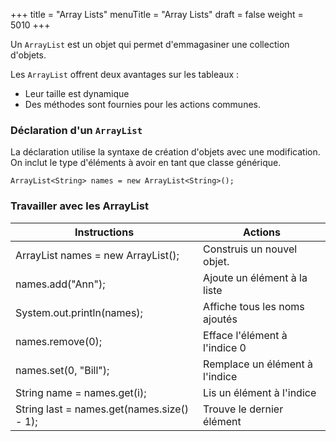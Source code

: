 +++
title = "Array Lists"
menuTitle = "Array Lists"
draft = false
weight = 5010
+++

Un `ArrayList` est un objet qui permet d'emmagasiner une collection d'objets.

Les `ArrayList` offrent deux avantages sur les tableaux :

* Leur taille est dynamique
* Des méthodes sont fournies pour les actions communes.

### Déclaration d'un `ArrayList`

La déclaration utilise la syntaxe de création d'objets avec une modification. On inclut le type d'éléments à avoir en tant que classe générique. 

```
ArrayList<String> names = new ArrayList<String>();
```

### Travailler avec les ArrayList
| Instructions | Actions |
| ---- | --- |
| ArrayList<String> names = new ArrayList<String>(); | Construis un nouvel objet.
| names.add("Ann"); | Ajoute un élément à la liste |
| System.out.println(names); | Affiche tous les noms ajoutés |
| names.remove(0); | Efface l'élément à l'indice 0 |
| names.set(0, "Bill"); | Remplace un élément à l'indice |
| String name = names.get(i); | Lis un élément à l'indice |
| String last = names.get(names.size() - 1); | Trouve le dernier élément |